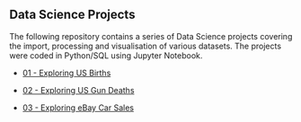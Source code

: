 ## Data Science Projects
The following repository contains a series of Data Science projects covering the import, processing and visualisation of various datasets. 
The projects were coded in Python/SQL using Jupyter Notebook.

- [01 - Exploring US Births](https://github.com/ChrisJESmith/DataScience-Projects/blob/master/Project%2001%20-%20Exploring%20US%20Births.ipynb)

- [02 - Exploring US Gun Deaths](https://github.com/ChrisJESmith/DataScience-Projects/blob/master/Project%2002%20-%20Exploring%20US%20Gun%20Deaths.ipynb)

- [03 - Exploring eBay Car Sales](https://github.com/ChrisJESmith/DataScience-Projects/blob/master/Project%2003%20-%20Exploring%20eBay%20Car%20Sales%20Data.ipynb)
